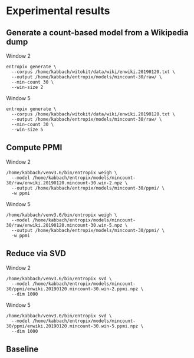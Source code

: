 # Experimental results

## Generate a count-based model from a Wikipedia dump
Window 2
```
entropix generate \
  --corpus /home/kabbach/witokit/data/wiki/enwiki.20190120.txt \
  --output /home/kabbach/entropix/models/mincount-30/raw/ \
  --min-count 30 \
  --win-size 2
```

Window 5
```
entropix generate \
  --corpus /home/kabbach/witokit/data/wiki/enwiki.20190120.txt \
  --output /home/kabbach/entropix/models/mincount-30/raw/ \
  --min-count 30 \
  --win-size 5
```

## Compute PPMI
Window 2
```
/home/kabbach/venv3.6/bin/entropix weigh \
  --model /home/kabbach/entropix/models/mincount-30/raw/enwiki.20190120.mincount-30.win-2.npz \
  --output /home/kabbach/entropix/models/mincount-30/ppmi/ \
  -w ppmi
```

Window 5
```
/home/kabbach/venv3.6/bin/entropix weigh \
  --model /home/kabbach/entropix/models/mincount-30/raw/enwiki.20190120.mincount-30.win-5.npz \
  --output /home/kabbach/entropix/models/mincount-30/ppmi/ \
  -w ppmi
```

## Reduce via SVD
Window 2
```
/home/kabbach/venv3.6/bin/entropix svd \
  --model /home/kabbach/entropix/models/mincount-30/ppmi/enwiki.20190120.mincount-30.win-2.ppmi.npz \
  --dim 1000
```

Window 5
```
/home/kabbach/venv3.6/bin/entropix svd \
  --model /home/kabbach/entropix/models/mincount-30/ppmi/enwiki.20190120.mincount-30.win-5.ppmi.npz \
  --dim 1000
```

## Baseline
